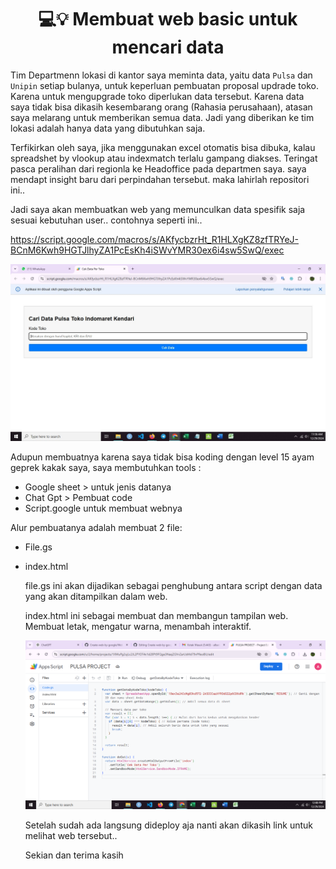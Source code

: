 <h1 align = 'center'> 💻💡 Membuat web basic untuk mencari data</h1>

Tim Departmenn lokasi di kantor saya meminta data, yaitu data `Pulsa` dan `Unipin` setiap bulanya, untuk keperluan pembuatan proposal updrade toko. Karena untuk mengupgrade toko diperlukan data tersebut. Karena data saya tidak bisa dikasih kesembarang orang (Rahasia perusahaan), atasan saya melarang untuk memberikan semua data. Jadi yang diberikan ke tim lokasi adalah hanya data yang dibutuhkan saja.

Terfikirkan oleh saya, jika menggunakan excel otomatis bisa dibuka, kalau spreadshet by vlookup atau indexmatch terlalu gampang diakses. Teringat pasca peralihan dari regionla ke Headoffice pada departmen saya. saya mendapt insight baru dari perpindahan tersebut. maka lahirlah repositori ini..

Jadi saya akan membuatkan web yang memunculkan data spesifik saja sesuai kebutuhan user.. contohnya seperti ini..

https://script.google.com/macros/s/AKfycbzrHt_R1HLXgKZ8zfTRYeJ-BCnM6Kwh9HGTJlhyZA1PcEsKh4iSWvYMR30ex6i4sw5SwQ/exec

![Contoh web](https://github.com/b4n88/Create-web-by-google/blob/main/Web%20pencarian%20data/CONTOH%20WEB.jpeg)

Adupun membuatnya karena saya tidak bisa koding dengan level 15 ayam geprek kakak saya, saya membutuhkan tools :
- Google sheet > untuk jenis datanya
- Chat Gpt > Pembuat code
- Script.google untuk membuat webnya

Alur pembuatanya adalah membuat 2 file:
- File.gs
- index.html

  file.gs ini akan dijadikan sebagai penghubung antara script dengan  data yang akan ditampilkan dalam web.

  index.html ini sebagai membuat dan membangun tampilan web. Membuat letak, mengatur warna, menambah interaktif.

  ![Tampilan gambar](https://github.com/b4n88/Create-web-by-google/blob/main/Web%20pencarian%20data/tampilan%20web.png)

  Setelah sudah ada langsung dideploy aja nanti akan dikasih link untuk melihat web tersebut..

  Sekian dan terima kasih

